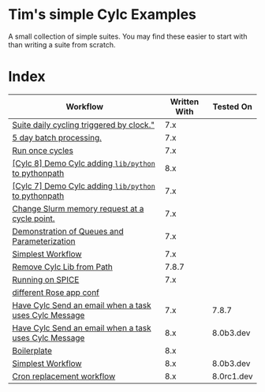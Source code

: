 
# Tim's simple Cylc Examples

A small collection of simple suites.
You may find these easier to start with than writing a suite from scratch.

# Index

| Workflow                                                                         | Written With | Tested On    |
| -------------------------------------------------------------------------------- | ------------ | ------------ |
| [Suite daily cycling triggered by clock."](./clock-trigger)                      | 7.x          |              |
| [5 day batch processing.](./five-day-collector)                                  | 7.x          |              |
| [Run once cycles](./test_R1_times)                                               | 7.x          |              |
| [[Cylc 8] Demo Cylc adding `lib/python` to pythonpath](./shared_utils)           | 8.x          |              |
| [[Cylc 7] Demo Cylc adding `lib/python` to pythonpath](./shared_utils_cylc7)     | 7.x          |              |
| [Change Slurm memory request at a cycle point.](./custom_memory_over_time)       | 7.x          |              |
| [Demonstration of Queues and Parameterization](./Queues)                         | 7.x          |              |
| [Simplest Workflow](./simplest)                                                  | 7.x          |              |
| [Remove Cylc Lib from Path](./pythonconflict)                                    | 7.8.7        |              |
| [Running on SPICE](./spice_simplest)                                             | 7.x          |              |
| [different Rose app conf](./rose-task-opts-a-cycle-point)                        |              |              |
| [Have Cylc Send an email when a task uses Cylc Message](./warning)               | 7.x          | 7.8.7        |
| [Have Cylc Send an email when a task uses Cylc Message](./warning-8.x)           | 8.x          | 8.0b3.dev    |
| [Boilerplate](./dev-8.x)                                                         | 8.x          |              |
| [Simplest Workflow](./simplest-8.x)                                              | 8.x          | 8.0b3.dev    |
| [Cron replacement workflow](./cronlike)                                          | 8.x          | 8.0rc1.dev   |
